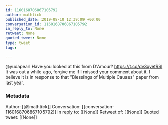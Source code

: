 ```yaml
---
id: 1160168706867105792
author: mathtick
published_date: 2019-08-10 12:39:09 +00:00
conversation_id: 1160168706867105792
in_reply_to: None
retweet: None
quoted_tweet: None
type: tweet
tags:

---
```


@yudapearl Have you looked at this from D'Amour? https://t.co/dv3xyetRSl It was out a while ago, forgive me if I missed your comment about it. I believe it is in response to that "Blessings of Multiple Causes" paper from last year.

### Metadata

Author: [[@mathtick]]
Conversation: [[conversation-1160168706867105792]]
In reply to: [[None]]
Retweet of: [[None]]
Quoted tweet: [[None]]
